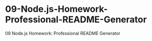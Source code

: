# 09-Node.js-Homework-Professional-README-Generator
09 Node.js Homework: Professional README Generator
